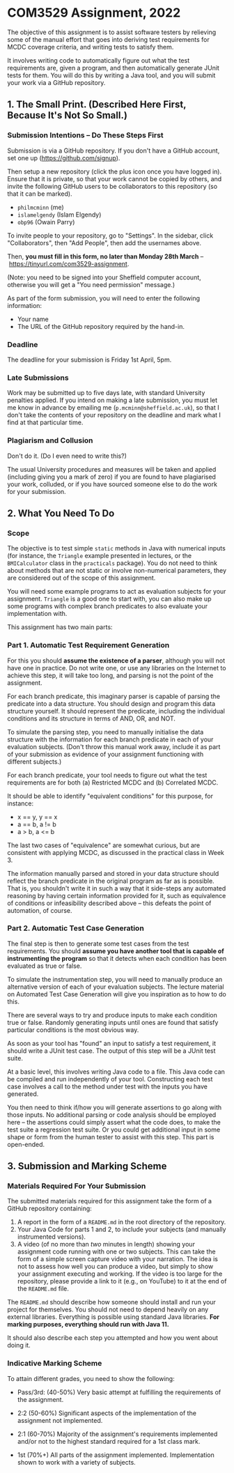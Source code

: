 # COM3529 Assignment, 2022

The objective of this assignment is to assist software testers by relieving some
of the manual effort that goes into deriving test requirements for MCDC coverage
criteria, and writing tests to satisfy them.

It involves writing code to automatically figure out what the test requirements
are, given a program, and then automatically generate JUnit tests for them. You
will do this by writing a Java tool, and you will submit your work via a GitHub
repository.

## 1. The Small Print. (Described Here First, Because It's Not So Small.)

### Submission Intentions – Do These Steps First 

Submission is via a GitHub repository. If you don't have a GitHub account, set
one up (https://github.com/signup). 

Then setup a new repository (click the plus icon once you have logged in).
Ensure that it is private, so that your work cannot be copied by others, and
invite the following GitHub users to be collaborators to this repository (so
that it can be marked).

* `philmcminn` (me)
* `islamelgendy` (Islam Elgendy)
* `obp96` (Owain Parry)

To invite people to your repository, go to "Settings". In the sidebar, click
"Collaborators", then "Add People", then add the usernames above.
 
Then, **you must fill in this form, no later than Monday 28th March**
– https://tinyurl.com/com3529-assignment.

(Note: you need to be signed into your Sheffield computer account, otherwise you
will get a "You need permission" message.)

As part of the form submission, you will need to enter the following
information:

* Your name
* The URL of the GitHub repository required by the hand-in. 

### Deadline

The deadline for your submission is Friday 1st April, 5pm.

### Late Submissions

Work may be submitted up to five days late, with standard University penalties
applied. If you intend on making a late submission, you must let me know in
advance by emailing me (`p.mcminn@sheffield.ac.uk`), so that I don't take the
contents of your repository on the deadline and mark what I find at that
particular time. 

### Plagiarism and Collusion 

Don't do it. (Do I even need to write this?) 

The usual University procedures and measures will be taken and applied
(including giving you a mark of zero) if you are found to have plagiarised your
work, colluded, or if you have sourced someone else to do the work for your
submission. 

## 2. What You Need To Do

### Scope 

The objective is to test simple `static` methods in Java with numerical inputs
(for instance, the `Triangle` example presented in lectures, or the
`BMICalculator` class in the `practicals` package). You do not need to think
about methods that are not static or involve non-numerical parameters, they are
considered out of the scope of this assignment.

You will need some example programs to act as evaluation subjects for your
assignment. `Triangle` is a good one to start with, you can also make up some
programs with complex branch predicates to also evaluate your implementation
with. 

This assignment has two main parts:


### Part 1. Automatic Test Requirement Generation

For this you should **assume the existence of a parser**, although you will not
have one in practice. Do not write one, or use any libraries on the Internet to
achieve this step, it will take too long, and parsing is not the point of the
assignment.

For each branch predicate, this imaginary parser is capable of parsing the
predicate into a data structure. You should design and program this data
structure yourself. It should represent the predicate, including the individual
conditions and its structure in terms of AND, OR, and NOT.

To simulate the parsing step, you need to manually initialise the data structure
with the information for each branch predicate in each of your evaluation
subjects. (Don't throw this manual work away, include it as part of your
submission as evidence of your assignment functioning with different subjects.)

For each branch predicate, your tool needs to figure out what the test
requirements are for both (a) Restricted MCDC and (b) Correlated MCDC. 

It should be able to identify "equivalent conditions" for this purpose, for
instance:

* x == y, y == x
* a == b, a != b 
* a > b, a <= b

The last two cases of "equivalence" are somewhat curious, but are consistent
with applying MCDC, as discussed in the practical class in Week 3.

The information manually parsed and stored in your data structure should reflect
the branch predicate in the original program as far as is possible. That is, you
shouldn't write it in such a way that it side-steps any automated reasoning by
having certain information provided for it, such as equivalence of conditions or
infeasibility described above – this defeats the point of automation, of course.


### Part 2. Automatic Test Case Generation

The final step is then to generate some test cases from the test requirements.
You should **assume you have another tool that is capable of instrumenting the
program** so that it detects when each condition has been evaluated as true or
false. 

To simulate the instrumentation step, you will need to manually produce an
alternative version of each of your evaluation subjects. The lecture material on
Automated Test Case Generation will give you inspiration as to how to do this. 

There are several ways to try and produce inputs to make each condition true or
false. Randomly generating inputs until ones are found that satisfy particular
conditions is the most obvious way.

As soon as your tool has "found" an input to satisfy a test requirement, it
should write a JUnit test case. The output of this step will be a JUnit test
suite. 

At a basic level, this involves writing Java code to a file. This Java code can
be compiled and run independently of your tool. Constructing each test case
involves a call to the method under test with the inputs you have generated. 

You then need to think if/how you will generate assertions to go along with
those inputs. No additional parsing or code analysis should be employed here –
the assertions could simply assert what the code does, to make the test suite a
regression test suite. Or you could get additional input in some shape or form
from the human tester to assist with this step. This part is open-ended.

## 3. Submission and Marking Scheme

### Materials Required For Your Submission

The submitted materials required for this assignment take the form of a GitHub
repository containing:

1. A report in the form of a `README.md` in the root directory of the
   repository.
2. Your Java Code for parts 1 and 2, to include your subjects (and manually
   instrumented versions).
3. A video (of no more than _two_ minutes in length) showing your assignment
   code running with one or two subjects. This can take the form of a simple
   screen capture video with your narration. The idea is not to assess how well
   you can produce a video, but simply to show your assignment executing and
   working. If the video is too large for the repository, please provide a link
   to it (e.g., on YouTube) to it at the end of the `README.md` file.

The `README.md` should describe how someone should install and run your project
for themselves. You should not need to depend heavily on any external libraries.
Everything is possible using standard Java libraries. **For marking purposes,
everything should run with Java 11.**

It should also describe each step you attempted and how you went about doing it. 


### Indicative Marking Scheme

To attain different grades, you need to show the following:

* Pass/3rd: (40-50%) Very basic attempt at fulfilling the requirements of the
  assignment.

* 2:2 (50-60%) Significant aspects of the implementation of the assignment not
  implemented. 

* 2:1 (60-70%) Majority of the assignment's requirements implemented and/or not
  to the highest standard required for a 1st class mark.

* 1st (70%+) All parts of the assignment implemented. Implementation shown to
  work with a variety of subjects.
